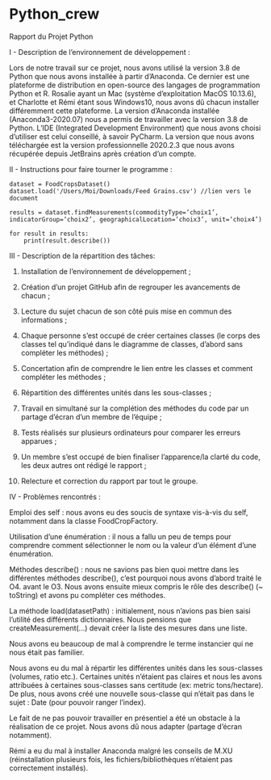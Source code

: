 # Python_crew
Rapport du Projet Python

I - Description de l’environnement de développement :

Lors de notre travail sur ce projet, nous avons utilisé la version 3.8 de Python que nous avons installée à partir d’Anaconda. 
Ce dernier est une plateforme de distribution en open-source des langages de programmation Python et R. 
Rosalie ayant un Mac (système d’exploitation MacOS 10.13.6), et Charlotte et Rémi étant sous Windows10, nous avons dû chacun installer différemment cette plateforme.
La version d’Anaconda installée (Anaconda3-2020.07) nous a permis de travailler avec la version 3.8 de Python.
L’IDE (Integrated Development Environment) que nous avons choisi d’utiliser est celui conseillé, à savoir PyCharm. 
La version que nous avons téléchargée est la version professionnelle 2020.2.3 que nous avons récupérée depuis JetBrains après création d’un compte.


II  - Instructions pour faire tourner le programme :


	dataset = FoodCropsDataset()
	dataset.load('/Users/Moi/Downloads/Feed Grains.csv') //lien vers le document

	results = dataset.findMeasurements(commodityType=‘choix1’, indicatorGroup=‘choix2’, geographicalLocation=‘choix3’, unit=‘choix4’)

	for result in results:
  		print(result.describe())



III - Description de la répartition des tâches:


1) Installation de l’environnement de développement ;

2) Création d’un projet GitHub afin de regrouper les avancements de chacun ;

3) Lecture du sujet chacun de son côté puis mise en commun des informations ;

4) Chaque personne s’est occupé de créer certaines classes (le corps des classes tel qu’indiqué dans le diagramme de classes, d’abord sans compléter les méthodes) ;

5) Concertation afin de comprendre le lien entre les classes et comment compléter les méthodes ;

6) Répartition des différentes unités dans les sous-classes ;

7) Travail en simultané sur la complétion des méthodes du code par un partage d’écran d’un membre de l’équipe ;

8) Tests réalisés sur plusieurs ordinateurs pour comparer les erreurs apparues ;

9) Un membre s’est occupé de bien finaliser l’apparence/la clarté du code, les deux autres ont rédigé le rapport ;

10) Relecture et correction du rapport par tout le groupe.


IV - Problèmes rencontrés :


Emploi des self : nous avons eu des soucis de syntaxe vis-à-vis du self, notamment dans la classe FoodCropFactory.

Utilisation d’une énumération : il nous a fallu un peu de temps pour comprendre comment sélectionner le nom ou la valeur d’un élément d’une énumération.

Méthodes describe() : nous ne savions pas bien quoi mettre dans les différentes méthodes describe(), c’est pourquoi nous avons d’abord traité le O4. avant le O3. 
Nous avons ensuite mieux compris le rôle des describe() (~ toString) et avons pu compléter ces méthodes.

La méthode load(datasetPath) : initialement, nous n’avions pas bien saisi l’utilité des différents dictionnaires. 
Nous pensions que createMeasurement(...) devait créer la liste des mesures dans une liste.

Nous avons eu beaucoup de mal à comprendre le terme instancier qui ne nous était pas familier.

Nous avons eu du mal à répartir les différentes unités dans les sous-classes (volumes, ratio etc.). 
Certaines unités n’étaient pas claires et nous les avons attribuées à certaines sous-classes sans certitude (ex: metric tons/hectare). 
De plus, nous avons créé une nouvelle sous-classe qui n’était pas dans le sujet : Date (pour pouvoir ranger l’index).

Le fait de ne pas pouvoir travailler en présentiel a été un obstacle à la réalisation de ce projet. Nous avons dû nous adapter (partage d’écran notamment).

Rémi a eu du mal à installer Anaconda malgré les conseils de M.XU (réinstallation plusieurs fois, les fichiers/bibliothèques n’étaient pas correctement installés).

